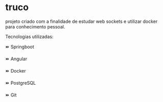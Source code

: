 # truco

 projeto criado com a finalidade de estudar web sockets e utilizar docker para conhecimento pessoal.
 
Tecnologias utilizadas:

⏩ Springboot

⏩ Angular

⏩ Docker

⏩ PostgreSQL

⏩ Git
